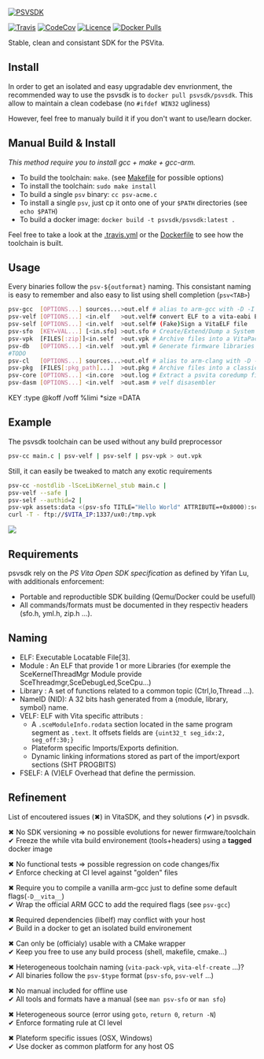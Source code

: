 [![PSVSDK](https://i.imgur.com/BOeAJIT.png?alternate=z31n9Rl)](https://github.com/psvsdk/psvsdk)

[![Travis](https://travis-ci.org/psvsdk/psvsdk.svg)](https://travis-ci.org/psvsdk/psvsdk)
[![CodeCov](https://img.shields.io/codecov/c/github/psvsdk/psvsdk.svg)](https://codecov.io/github/psvsdk/psvsdk)
[![Licence](https://img.shields.io/github/license/psvsdk/psvsdk.svg)](LICENSE)
[![Docker Pulls](https://img.shields.io/docker/pulls/psvsdk/psvsdk.svg)](https://hub.docker.com/r/psvsdk/psvsdk)

Stable, clean and consistant SDK for the PSVita.

## Install

In order to get an isolated and easy upgradable dev envrionment,
the recommended way to use the psvsdk is to `docker pull psvsdk/psvsdk`.
This allow to maintain a clean codebase (no `#ifdef WIN32` ugliness)

However, feel free to manualy build it if you don't want to use/learn docker.

## Manual Build & Install

*This method require you to install gcc + make + gcc-arm.*

- To build the toolchain: `make`. (see [Makefile](Makefile) for possible options)
- To install the toolchain: `sudo make install`
- To build a single `psv` binary: `cc psv-acme.c`
- To install a single `psv`, just cp it onto one of your `$PATH` directories (see `echo $PATH`)
- To build a docker image: `docker build -t psvsdk/psvsdk:latest .`

Feel free to take a look at the [.travis.yml](.travis.yml) or the [Dockerfile](Dockerfile) to see how the toolchain is built.

## Usage
Every binaries follow the `psv-${outformat}` naming.
This consistant naming is easy to remember and also easy to list using shell completion (`psv<TAB>`)

```sh
psv-gcc  [OPTIONS...] sources...>out.elf # alias to arm-gcc with -D -I -L pre-set
psv-velf [OPTIONS...] <in.elf   >out.velf# convert ELF to a vita-eabi ELF
psv-self [OPTIONS...] <in.velf  >out.self# (Fake)Sign a VitaELF file
psv-sfo  [KEY=VAL...] [<in.sfo] >out.sfo # Create/Extend/Dump a System File Object
psv-vpk  [FILES[:zip]]<in.self  >out.vpk # Archive files into a VitaPacKage
psv-db   [OPTIONS...] <in.velf  >out.yml # Generate firmware libraries stubs
#TODO
psv-cl   [OPTIONS...] sources...>out.elf # alias to arm-clang with -D -I -L pre-set
psv-pkg  [FILES[:pkg_path]...]  >out.pkg # Archive files into a classic PKG
psv-core [OPTIONS...] <in.core  >out.log # Extract a psvita coredump file
psv-dasm [OPTIONS...] <in.velf  >out.asm # velf disasembler
```

KEY
:type
@koff
/voff
%limi
*size
=DATA

## Example
The psvsdk toolchain can be used without any build preprocessor

```sh
psv-cc main.c | psv-velf | psv-self | psv-vpk > out.vpk
```

Still, it can easily be tweaked to match any exotic requirements

```sh
psv-cc -nostdlib -lSceLibKernel_stub main.c |
psv-velf --safe |
psv-self --authid=2 |
psv-vpk assets:data <(psv-sfo TITLE="Hello World" ATTRIBUTE=+0x8000):sce_sys/param.sfo |
curl -T - ftp://$VITA_IP:1337/ux0:/tmp.vpk
```

[![](http://www.plantuml.com/plantuml/svg/PP3FQuCm5CVl_XNXdQUmxHZSQPUn3SPwB39UOhgwnYX9b1R9_xv76bEa9pzvyNr_fEr-BOv7ziEM8jBUeZcrdQq_lXjkXbRjtH57LPl1g8R3wEQo5V2GW16XxKifCx1qEIjzI7XmDvx74oH9CPmRNhX9N2D8FJclxEEYKIXT0tgsUtrdRyPvr1eujAAwz1hAbsHEj83oiaBIbjxg2ExYw1l2dV3JAlo9dM5VTlXJqWDVuiP6egSVAWc1d58veZYa7iIvNvwlXzmstwodN3wl4D-7V5v3xYPnoxWnLETni7xx52pB8kJKSKW6CJKFHVW7)](http://www.plantuml.com/plantuml/uml/PP3FQuCm5CVl_XNXdQUmxHZSQPUn3SPwB39UOhgwnYX9b1R9_xv76bEa9pzvyNr_fEr-BOv7ziEM8jBUeZcrdQq_lXjkXbRjtH57LPl1g8R3wEQo5V2GW16XxKifCx1qEIjzI7XmDvx74oH9CPmRNhX9N2D8FJclxEEYKIXT0tgsUtrdRyPvr1eujAAwz1hAbsHEj83oiaBIbjxg2ExYw1l2dV3JAlo9dM5VTlXJqWDVuiP6egSVAWc1d58veZYa7iIvNvwlXzmstwodN3wl4D-7V5v3xYPnoxWnLETni7xx52pB8kJKSKW6CJKFHVW7)

## Requirements
psvsdk rely on the *PS Vita Open SDK specification* as defined by Yifan Lu, with additionals enforcement:
- Portable and reproductible SDK building (Qemu/Docker could be usefull)
- All commands/formats must be documented in they respectiv headers (sfo.h, yml.h, zip.h ...).

## Naming
- ELF: Executable Locatable File[3].
- Module : An ELF that provide 1 or more Libraries (for exemple the  SceKernelThreadMgr Module provide SceThreadmgr,SceDebugLed,SceCpu...)
- Library : A set of functions related to a common topic (Ctrl,Io,Thread ...).
- NameID (NID): A 32 bits hash generated from a {module, library, symbol} name.
- VELF: ELF with Vita specific attributs :
  - A `.sceModuleInfo.rodata` section located in the same program segment as `.text`. It offsets fields are `{uint32_t seg_idx:2, seg_off:30;}`
  - Plateform specific Imports/Exports definition.
  - Dynamic linking informations stored as part of the import/export sections (SHT PROGBITS)
- FSELF: A (V)ELF Overhead that define the permission.

## Refinement

List of encoutered issues (✖) in VitaSDK, and they solutions (✔) in psvsdk.

✖ No SDK versioning => no possible evolutions for newer firmware/toolchain  
✔ Freeze the while vita build environement (tools+headers) using a **tagged** docker image

✖ No functional tests => possible regression on code changes/fix  
✔ Enforce checking at CI level against "golden" files

✖ Require you to compile a vanilla arm-gcc just to define some default flags(`-D__vita__`)  
✔ Wrap the official ARM GCC to add the required flags (see `psv-gcc`)

✖ Required dependencies (libelf) may conflict with your host  
✔ Build in a docker to get an isolated build environement

✖ Can only be (officialy) usable with a CMake wrapper  
✔ Keep you free to use any build process (shell, makefile, cmake...)

✖ Heterogeneous toolchain naming (`vita-pack-vpk`, `vita-elf-create` ...)?  
✔ All binaries follow the `psv-$type` format (`psv-sfo`, `psv-velf` ...)

✖ No manual included for offline use  
✔ All tools and formats have a manual (see `man psv-sfo` or `man sfo`)

✖ Heterogeneous source (error using `goto`, `return 0`, `return -N`)  
✔ Enforce formating rule at CI level

✖ Plateform specific issues (OSX, Windows)  
✔ Use docker as common platform for any host OS

